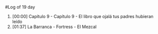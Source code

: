 #Log of 19 day

1. [00:00] Capítulo 9 - Capítulo 9 - El libro que ojalá tus padres hubieran leído
1. [01:37] La Barranca - Fortress - El Mezcal

